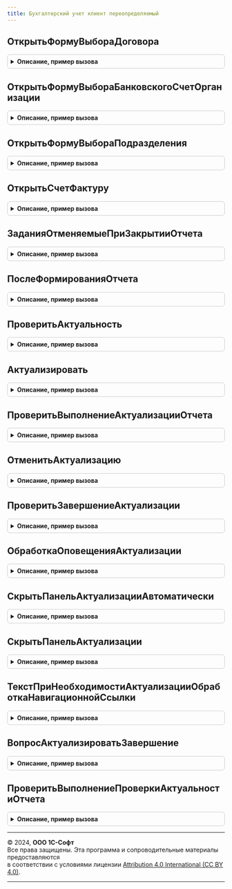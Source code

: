 ```yaml
---
title: Бухгалтерский учет клиент переопределяемый
---
```



## ОткрытьФормуВыбораДоговора
<details style="margin: 1em 0; padding: 0.5em; border: 1px solid #ccc; border-radius: 6px;">

<summary style="font-weight: bold; cursor: pointer;">Описание, пример вызова</summary>

```bsl

// Открывает форму для выбора значения договора с установленными отборами.
//
// Параметры:
//	ПараметрыФормы - Структура - Содержит параметры, передаваемые в форму.
//	Элемент - ПолеФормы - Элемент формы, из которого вызвана форма выбора.
//	ФормаВыбора - Строка - Вариант формы выбора (ФормаВыбора или ФормаВыбораГруппы)
//	СтандартнаяОбработка - Булево - Флаг обработки выбора элемента формы
//
Процедура ОткрытьФормуВыбораДоговора(ПараметрыФормы, Элемент, ФормаВыбора = "ФормаВыбора", СтандартнаяОбработка = Истина) Экспорт
```

Пример вызова
```bsl
БухгалтерскийУчетКлиентПереопределяемый.ОткрытьФормуВыбораДоговора(ПараметрыФормы, Элемент, ФормаВыбора, СтандартнаяОбработка);
```
</details>

## ОткрытьФормуВыбораБанковскогоСчетОрганизации
<details style="margin: 1em 0; padding: 0.5em; border: 1px solid #ccc; border-radius: 6px;">

<summary style="font-weight: bold; cursor: pointer;">Описание, пример вызова</summary>

```bsl

// Открывает форму для выбора значения банковского счета с установленными отборами.
//
// Параметры:
//	ПараметрыФормы - Структура - Содержит параметры, передаваемые в форму.
//	Элемент - ПолеФормы - Элемент формы, из которого вызвана форма выбора.
//
Процедура ОткрытьФормуВыбораБанковскогоСчетОрганизации(ПараметрыФормы, Элемент) Экспорт
```

Пример вызова
```bsl
БухгалтерскийУчетКлиентПереопределяемый.ОткрытьФормуВыбораБанковскогоСчетОрганизации(ПараметрыФормы, Элемент) 
```
</details>

## ОткрытьФормуВыбораПодразделения
<details style="margin: 1em 0; padding: 0.5em; border: 1px solid #ccc; border-radius: 6px;">

<summary style="font-weight: bold; cursor: pointer;">Описание, пример вызова</summary>

```bsl

// Открывает форму для выбора значения подразделениям с установленными отборами.
//
// Параметры:
//	ПараметрыФормы - Структура - Содержит параметры, передаваемые в форму.
//	Элемент - ПолеФормы - Элемент формы, из которого вызвана форма выбора.
//
Процедура ОткрытьФормуВыбораПодразделения(ПараметрыФормы, Элемент) Экспорт
```

Пример вызова
```bsl
БухгалтерскийУчетКлиентПереопределяемый.ОткрытьФормуВыбораПодразделения(ПараметрыФормы, Элемент) 
```
</details>

## ОткрытьСчетФактуру
<details style="margin: 1em 0; padding: 0.5em; border: 1px solid #ccc; border-radius: 6px;">

<summary style="font-weight: bold; cursor: pointer;">Описание, пример вызова</summary>

```bsl

Процедура ОткрытьСчетФактуру(Форма, СчетФактура, ВидСчетаФактуры) Экспорт
```

Пример вызова
```bsl
БухгалтерскийУчетКлиентПереопределяемый.ОткрытьСчетФактуру(Форма, СчетФактура, ВидСчетаФактуры) 
```
</details>

## ЗаданияОтменяемыеПриЗакрытииОтчета
<details style="margin: 1em 0; padding: 0.5em; border: 1px solid #ccc; border-radius: 6px;">

<summary style="font-weight: bold; cursor: pointer;">Описание, пример вызова</summary>

```bsl

// Формирует список имен реквизитов формы отчета, содержащих идентификаторы фоновых заданий,
// которые нужно отменить при закрытии отчета.
//
// Возвращаемое значение:
//	Массив - Массив идентификаторов заданий.
//
Функция ЗаданияОтменяемыеПриЗакрытииОтчета() Экспорт
```

Пример вызова
```bsl
Результат = БухгалтерскийУчетКлиентПереопределяемый.ЗаданияОтменяемыеПриЗакрытииОтчета() 
```
</details>

## ПослеФормированияОтчета
<details style="margin: 1em 0; padding: 0.5em; border: 1px solid #ccc; border-radius: 6px;">

<summary style="font-weight: bold; cursor: pointer;">Описание, пример вызова</summary>

```bsl

// Выполняет действия после вывода результата в табличный документ на форме отчета.
//
// Параметры:
//  Форма        - ФормаКлиентскогоПриложения - место вывода результата отчета.
//
Процедура ПослеФормированияОтчета(Форма) Экспорт
```

Пример вызова
```bsl
БухгалтерскийУчетКлиентПереопределяемый.ПослеФормированияОтчета(Форма) 
```
</details>

## ПроверитьАктуальность
<details style="margin: 1em 0; padding: 0.5em; border: 1px solid #ccc; border-radius: 6px;">

<summary style="font-weight: bold; cursor: pointer;">Описание, пример вызова</summary>

```bsl

// Проверяет актуальность для формы отчета.
//
// Параметры:
//	Форма - ФормаКлиентскогоПриложения - Форма отчета.
//	Организация - СправочникСсылка.Организации - Организации из отчета.
//	Период - Дата - Конец периода формирования отчета.
//
Процедура ПроверитьАктуальность(Форма, Организация, Период = Неопределено) Экспорт
```

Пример вызова
```bsl
БухгалтерскийУчетКлиентПереопределяемый.ПроверитьАктуальность(Форма, Организация, Период);
```
</details>

## Актуализировать
<details style="margin: 1em 0; padding: 0.5em; border: 1px solid #ccc; border-radius: 6px;">

<summary style="font-weight: bold; cursor: pointer;">Описание, пример вызова</summary>

```bsl

// Запускает актуализацию для формы отчета.
//
// Параметры:
//	Форма - ФормаКлиентскогоПриложения - Форма отчета.
//	Организация - СправочникСсылка.Организации - Организации из отчета.
//	Период - Дата - Конец периода формирования отчета.
//
Процедура Актуализировать(Форма, Организация, Период = Неопределено) Экспорт
```

Пример вызова
```bsl
БухгалтерскийУчетКлиентПереопределяемый.Актуализировать(Форма, Организация, Период);
```
</details>

## ПроверитьВыполнениеАктуализацииОтчета
<details style="margin: 1em 0; padding: 0.5em; border: 1px solid #ccc; border-radius: 6px;">

<summary style="font-weight: bold; cursor: pointer;">Описание, пример вызова</summary>

```bsl

// Проверяет завершение актуализации для формы отчета.
//
// Параметры:
//	Форма - ФормаКлиентскогоПриложения - Форма отчета.
//	Организация - СправочникСсылка.Организации - Организации из отчета.
//	Период - Дата - Конец периода формирования отчета.
//
Процедура ПроверитьВыполнениеАктуализацииОтчета(Форма, Организация, Период = Неопределено) Экспорт
```

Пример вызова
```bsl
БухгалтерскийУчетКлиентПереопределяемый.ПроверитьВыполнениеАктуализацииОтчета(Форма, Организация, Период);
```
</details>

## ОтменитьАктуализацию
<details style="margin: 1em 0; padding: 0.5em; border: 1px solid #ccc; border-radius: 6px;">

<summary style="font-weight: bold; cursor: pointer;">Описание, пример вызова</summary>

```bsl

// Отменяет актуализации для формы отчета.
//
// Параметры:
//	Форма - ФормаКлиентскогоПриложения - Форма отчета.
//	Организация - СправочникСсылка.Организации - Организации из отчета.
//	Период - Дата - Конец периода формирования отчета.
//
Процедура ОтменитьАктуализацию(Форма, Организация, Период = Неопределено) Экспорт
```

Пример вызова
```bsl
БухгалтерскийУчетКлиентПереопределяемый.ОтменитьАктуализацию(Форма, Организация, Период);
```
</details>

## ПроверитьЗавершениеАктуализации
<details style="margin: 1em 0; padding: 0.5em; border: 1px solid #ccc; border-radius: 6px;">

<summary style="font-weight: bold; cursor: pointer;">Описание, пример вызова</summary>

```bsl

// Проверяет завершение актуализации для формы отчета.
//
// Параметры:
//	Форма - ФормаКлиентскогоПриложения - Форма отчета.
//	Организация - СправочникСсылка.Организации - Организации из отчета.
//	Период - Дата - Конец периода формирования отчета.
//
Процедура ПроверитьЗавершениеАктуализации(Форма, Организация, Период = Неопределено) Экспорт
```

Пример вызова
```bsl
БухгалтерскийУчетКлиентПереопределяемый.ПроверитьЗавершениеАктуализации(Форма, Организация, Период);
```
</details>

## ОбработкаОповещенияАктуализации
<details style="margin: 1em 0; padding: 0.5em; border: 1px solid #ccc; border-radius: 6px;">

<summary style="font-weight: bold; cursor: pointer;">Описание, пример вызова</summary>

```bsl

// Обработка оповещения об актуализации для формы отчета.
//
// Параметры:
//	Форма - ФормаКлиентскогоПриложения - Форма отчета.
//	Организация - СправочникСсылка.Организации - Организации из отчета.
//	Период - Дата - Конец периода формирования отчета.
//	ИмяСобытия - Строка - Имя события оповещения.
//	Параметр - Произвольный - Параметр события оповещения.
//	Источник - Произвольный - Источник события оповещения.
//
Процедура ОбработкаОповещенияАктуализации(Форма, Организация, Период, ИмяСобытия, Параметр, Источник) Экспорт
```

Пример вызова
```bsl
БухгалтерскийУчетКлиентПереопределяемый.ОбработкаОповещенияАктуализации(Форма, Организация, Период, ИмяСобытия, Параметр, Источник) 
```
</details>

## СкрытьПанельАктуализацииАвтоматически
<details style="margin: 1em 0; padding: 0.5em; border: 1px solid #ccc; border-radius: 6px;">

<summary style="font-weight: bold; cursor: pointer;">Описание, пример вызова</summary>

```bsl

// Скрывает панель актуализации на форме отчета автоматически.
//
// Параметры:
//	Форма - ФормаКлиентскогоПриложения - Форма отчета.
//
Процедура СкрытьПанельАктуализацииАвтоматически(Форма) Экспорт
```

Пример вызова
```bsl
БухгалтерскийУчетКлиентПереопределяемый.СкрытьПанельАктуализацииАвтоматически(Форма) 
```
</details>

## СкрытьПанельАктуализации
<details style="margin: 1em 0; padding: 0.5em; border: 1px solid #ccc; border-radius: 6px;">

<summary style="font-weight: bold; cursor: pointer;">Описание, пример вызова</summary>

```bsl

// Скрывает панель актуализации на форме отчета.
//
// Параметры:
//	Форма - ФормаКлиентскогоПриложения - Форма отчета.
//
Процедура СкрытьПанельАктуализации(Форма) Экспорт
```

Пример вызова
```bsl
БухгалтерскийУчетКлиентПереопределяемый.СкрытьПанельАктуализации(Форма) 
```
</details>

## ТекстПриНеобходимостиАктуализацииОбработкаНавигационнойСсылки
<details style="margin: 1em 0; padding: 0.5em; border: 1px solid #ccc; border-radius: 6px;">

<summary style="font-weight: bold; cursor: pointer;">Описание, пример вызова</summary>

```bsl

// Обрабатывает навигационную ссылку, если данные не актуальны. Открывает форму обработки закрытия месяца.
//
//	Параметры:
//		ФормаОтчета - ФормаКлиентскогоПриложения - форма отчета, имеет основной реквизит "Отчет";
//		НавигационнаяСсылка - Строка - см. параметр обработки события формы "ОбработкаНавигационнойСсылки";
//		СтандартнаяОбработка - Булево - см. параметр обработки события формы "ОбработкаНавигационнойСсылки".
//
Процедура ТекстПриНеобходимостиАктуализацииОбработкаНавигационнойСсылки(ФормаОтчета, НавигационнаяСсылка, СтандартнаяОбработка) Экспорт
```

Пример вызова
```bsl
БухгалтерскийУчетКлиентПереопределяемый.ТекстПриНеобходимостиАктуализацииОбработкаНавигационнойСсылки(ФормаОтчета, НавигационнаяСсылка, СтандартнаяОбработка) 
```
</details>

## ВопросАктуализироватьЗавершение
<details style="margin: 1em 0; padding: 0.5em; border: 1px solid #ccc; border-radius: 6px;">

<summary style="font-weight: bold; cursor: pointer;">Описание, пример вызова</summary>

```bsl

Процедура ВопросАктуализироватьЗавершение(ВыбранныйВариант, ДополнительныеПараметры) Экспорт
```

Пример вызова
```bsl
БухгалтерскийУчетКлиентПереопределяемый.ВопросАктуализироватьЗавершение(ВыбранныйВариант, ДополнительныеПараметры) 
```
</details>

## ПроверитьВыполнениеПроверкиАктуальностиОтчета
<details style="margin: 1em 0; padding: 0.5em; border: 1px solid #ccc; border-radius: 6px;">

<summary style="font-weight: bold; cursor: pointer;">Описание, пример вызова</summary>

```bsl

// Проверяет завершение проверки актуальности для формы отчета.
//
// Параметры:
//	Форма - ФормаКлиентскогоПриложения - Форма отчета.
//
Процедура ПроверитьВыполнениеПроверкиАктуальностиОтчета(Форма) Экспорт
```

Пример вызова
```bsl
БухгалтерскийУчетКлиентПереопределяемый.ПроверитьВыполнениеПроверкиАктуальностиОтчета(Форма) 
```
</details>

---

© 2024, **ООО 1С-Софт**  
Все права защищены. Эта программа и сопроводительные материалы предоставляются  
в соответствии с условиями лицензии [Attribution 4.0 International (CC BY 4.0)](https://creativecommons.org/licenses/by/4.0/legalcode).

---

